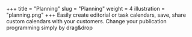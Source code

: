 +++
title       = "Planning"
slug        = "Planning"
weight      = 4
illustration = "planning.png"
+++
Easily create editorial or task calendars, save, share custom calendars with your customers. Change your publication programming simply by drag&drop